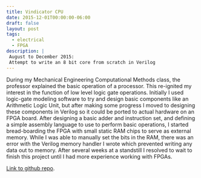 ```yaml
---
title: Vindicator CPU
date: 2015-12-01T00:00:00-06:00
draft: false
layout: post
tags:
  - electrical
  - FPGA
description: |
 August to December 2015:
 Attempt to write an 8 bit core from scratch in Verilog
---
```


During my Mechanical Engineering Computational Methods class, the professor explained 
the basic operation of a processor. This  re-ignited my interest in the function of 
low level logic gate operations. Initially I used logic-gate modeling software to 
try and design basic components like an Arithmetic Logic Unit, but after making some 
progress I moved to designing these components in Verilog so it could be ported to 
actual hardware on an FPGA board. After designing a basic adder and instruction set, 
and defining a simple assembly language to use to perform basic operations, I started 
bread-boarding the FPGA with small static RAM chips to serve as external memory. While 
I was able to manually set the bits in the RAM, there was an error with the Verilog 
memory handler I wrote which prevented writing any data out to memory. After several 
weeks at a standstill I resolved to wait to finish this project until I had more 
experience working with FPGAs.

[Link to github repo](https://github.com/josephvoss/the-vindicator-cpu).
